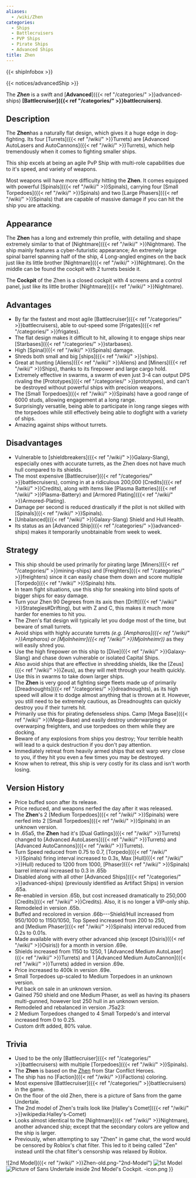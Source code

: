 ```yaml
---
aliases:
  - /wiki/Zhen
categories:
  - Ships
  - Battlecruisers
  - PVP Ships
  - Pirate Ships
  - Advanced Ships
title: Zhen
---
```


{{< shipInfobox >}}

{{< notices/advancedShip >}}

The **_Zhen_** is a swift and [**Advanced**]({{< ref "/categories/" >}}advanced-ships) **[Battlecruiser]({{< ref "/categories/" >}}battlecruisers)**.

## Description

The **Zhen**has a naturally flat design, which gives it a huge edge in dog-fighting. Its four [Turrets]({{< ref "/wiki/" >}}Turrets) are [Advanced AutoLasers and AutoCannons]({{< ref "/wiki/" >}}Turrets), which help tremendously when it comes to fighting smaller ships.

This ship excels at being an agile PvP Ship with multi-role capabilities due to it's speed, and variety of weapons.

Most weapons will have more difficulty hitting the **Zhen**. It comes equipped with powerful [Spinals]({{< ref "/wiki/" >}}Spinals), carrying four [Small Torpedoes]({{< ref "/wiki/" >}}Spinals) and two [Large Phasers]({{< ref "/wiki/" >}}Spinals) that are capable of massive damage if you can hit the ship you are attacking.

## Appearance

The **Zhen** has a long and extremely thin profile, with detailing and shape extremely similar to that of [Nightmare]({{< ref "/wiki/" >}}Nightmare). The ship mainly features a cyber-futuristic appearance; An extremely large spinal barrel spanning half of the ship, 4 Long-angled engines on the back just like its little brother [Nightmare]({{< ref "/wiki/" >}}Nightmare). On the middle can be found the cockpit with 2 turrets beside it.

The **Cockpit** of the Zhen is a closed cockpit with 4 screens and a control panel, just like its little brother [Nightmare]({{< ref "/wiki/" >}}Nightmare).

## Advantages

- By far the fastest and most agile [Battlecruiser]({{< ref "/categories/" >}}battlecruisers), able to out-speed some [Frigates]({{< ref "/categories/" >}}frigates).
- The flat design makes it difficult to hit, allowing it to engage ships near [Starbases]({{< ref "/categories/" >}}starbases).
- High [Spinal]({{< ref "/wiki/" >}}Spinals) damage.
- Shreds both small and big [ships]({{< ref "/wiki/" >}}ships).
- Great at hunting [Aliens]({{< ref "/wiki/" >}}Aliens) and [Miners]({{< ref "/wiki/" >}}Ships), thanks to its firepower and large cargo hold.
- Extremely effective in swarms, a swarm of even just 3-4 can output DPS rivaling the [Prototypes]({{< ref "/categories/" >}}prototypes), and can't be destroyed without powerful ships with precision weapons.
- The [Small Torpedoes]({{< ref "/wiki/" >}}Spinals) have a good range of 6000 studs, allowing engagement at a long range.
- Surprisingly versatile, being able to participate in long range sieges with the torpedoes while still effectively being able to dogfight with a variety of ships.
- Amazing against ships without turrets.

## Disadvantages

- Vulnerable to [shieldbreakers]({{< ref "/wiki/" >}}Galaxy-Slang), especially ones with accurate turrets, as the Zhen does not have much hull compared to its shields.
- The most expensive [Battlecruiser]({{< ref "/categories/" >}}battlecruisers), coming in at a ridiculous 200,000 [Credits]({{< ref "/wiki/" >}}Credits), along with items like [Plasma Batteries]({{< ref "/wiki/" >}}Plasma-Battery) and [Armored Plating]({{< ref "/wiki/" >}}Armored-Plating).
- Damage per second is reduced drastically if the pilot is not skilled with [Spinals]({{< ref "/wiki/" >}}Spinals).
- [Unbalanced]({{< ref "/wiki/" >}}Galaxy-Slang) Shield and Hull Health.
- Its status as an [Advanced Ship]({{< ref "/categories/" >}}advanced-ships) makes it temporarily unobtainable from week to week.

## Strategy

- This ship should be used primarily for pirating large [Miners]({{< ref "/categories/" >}}mining-ships) and [Freighters]({{< ref "/categories/" >}}freighters) since it can easily chase them down and score multiple [Torpedo]({{< ref "/wiki/" >}}Spinals) hits.
- In team fight situations, use this ship for sneaking into blind spots of bigger ships for easy damage.
- Turn your Zhen 90 Degrees from its axis then [Drift]({{< ref "/wiki/" >}}Strategies#Drifting), but with Z and C, this makes it much more harder for enemies to hit you.
- The Zhen's flat design will typically let you dodge most of the time, but beware of small turrets.
- Avoid ships with highly accurate turrets _(e.g. [Ampharos]({{< ref "/wiki/" >}}Ampharos) or [Mjolnheimr]({{< ref "/wiki/" >}}Mjolnheimr))_ as they will easily shred you.
- Use the high firepower on this ship to [Dive]({{< ref "/wiki/" >}}Galaxy-Slang) and chase down vulnerable or isolated Capital Ships.
- Also avoid ships that are effective in shredding shields, like the [Zeus]({{< ref "/wiki/" >}}Zeus), as they will melt through your health quickly.
- Use this in swarms to take down larger ships.
- The **Zhen** is very good at fighting siege fleets made up of primarily [Dreadnoughts]({{< ref "/categories/" >}}dreadnoughts), as its high speed will allow it to dodge almost anything that is thrown at it. However, you still need to be extremely cautious, as Dreadnoughts can quickly destroy you if their turrets hit.
- Primarily use this for pirating defenseless ships. Camp [Mega Base]({{< ref "/wiki/" >}}Mega-Base) and easily destroy underwarping or overwarping freighters, and use torpedoes on them while they are docking.
- Beware of any explosions from ships you destroy; Your terrible health will lead to a quick destruction if you don't pay attention.
- Immediately retreat from heavily armed ships that exit warp very close to you, if they hit you even a few times you may be destroyed.
- Know when to retreat, this ship is very costly for its class and isn't worth losing.

## Version History

- Price buffed soon after its release.
- Price reduced, and weapons nerfed the day after it was released.
- The **Zhen**'s 2 [Medium Torpedoes]({{< ref "/wiki/" >}}Spinals) were nerfed into 2 [Small Torpedoes]({{< ref "/wiki/" >}}Spinals) in an unknown version.
- In .65a5, the **Zhen** had it's [Dual Gatlings]({{< ref "/wiki/" >}}Turrets) changed to [Advanced AutoLasers]({{< ref "/wiki/" >}}Turrets) and [Advanced AutoCannons]({{< ref "/wiki/" >}}Turrets).
- Turn Speed reduced from 0.75 to 0.7, [Torpedo]({{< ref "/wiki/" >}}Spinals) firing interval increased to 0.3s, Max [Hull]({{< ref "/wiki/" >}}Hull) reduced to 1200 from 1000, [Phaser]({{< ref "/wiki/" >}}Spinals) barrel interval increased to 0.3 in .65b
- Disabled along with all other [Advanced Ships]({{< ref "/categories/" >}}advanced-ships) (previously identified as Artifact Ships) in version .65a.
- Re-enabled in version .65b, but cost increased dramatically to 250,000 [Credits]({{< ref "/wiki/" >}}Credits). Also, it is no longer a VIP-only ship.
- Remodeled in version .65b.
- Buffed and recolored in version .66b---Shield/Hull increased from 950/1000 to 1150/1050, Top Speed increased from 200 to 250, and [Medium Phaser]({{< ref "/wiki/" >}}Spinals) interval reduced from 0.2s to 0.01s.
- Made available with every other advanced ship (except [Osiris]({{< ref "/wiki/" >}}Osiris)) for a month in version .69e.
- Shields increased from 1150 to 1250, 1 [Advanced Medium AutoLaser]({{< ref "/wiki/" >}}Turrets) and 1 [Advanced Medium AutoCannon]({{< ref "/wiki/" >}}Turrets) added in version .69e.
- Price increased to 400k in version .69e.
- Small Torpedoes up-scaled to Medium Torpedoes in an unknown version.
- Put back on sale in an unknown version.
- Gained 750 shield and one Medium Phaser, as well as having its phasers multi-gunned, however lost 250 hull in an unknown version.
- Remodeled and rebalanced in version .75a23:
- 2 Medium Torpedoes changed to 4 Small Torpedo's and interval increased from 0 to 0.25.
- Custom drift added, 80% value.

## Trivia

- Used to be the only [Battlecruiser]({{< ref "/categories/" >}}battlecruisers) with multiple [Torpedoes]({{< ref "/wiki/" >}}Spinals).
- The **Zhen** is based on the [Zhen](https://star-conflict-heroes.fandom.com/wiki/Zhen) from Star Conflict Heroes.
- The ship has no [Faction]({{< ref "/wiki/" >}}Factions) coloring.
- Most expensive [Battlecruiser]({{< ref "/categories/" >}}battlecruisers) in the game.
- On the floor of the old Zhen, there is a picture of Sans from the game Undertale.
- The 2nd model of Zhen's trails look like [Halley's Comet]({{< ref "/wiki/" >}}wikipedia:Halley's-Comet)
- Looks almost identical to the [Nightmare]({{< ref "/wiki/" >}}Nightmare), another advanced ship; except that the secondary colors are yellow and the ship is larger.
- Previously, when attempting to say "Zhen" in game chat, the word would be censored by Roblox's chat filter. This led to it being called "Zen" instead until the chat filter's censorship was relaxed by Roblox.

![2nd Model]({{< ref "/wiki/" >}}Zhen-old.png-"2nd-Model") ![1st
Model](Zhen_wiki_pic.JPG "1st Model") ![Picture of Sans Undertale inside
2nd Model's
Cockpit.](Zhen-SansUndertale.png "Picture of Sans Undertale inside 2nd Model's Cockpit.") -icon.png }}
